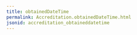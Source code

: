 ```yaml
---
title: obtainedDateTime
permalink: Accreditation.obtainedDateTime.html
jsonid: accreditation_obtaineddatetime
---
```


